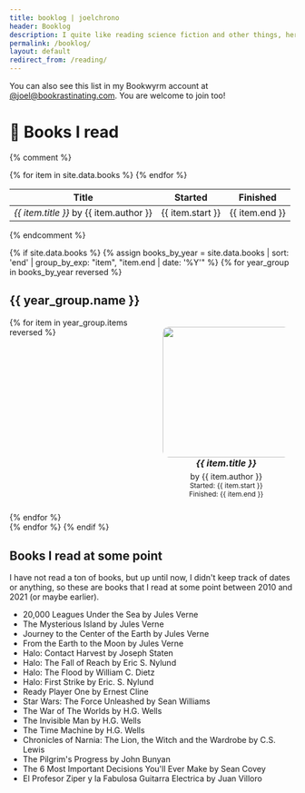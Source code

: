 ```yaml
---
title: booklog | joelchrono
header: Booklog
description: I quite like reading science fiction and other things, here's a log of the books I've read divided by year.
permalink: /booklog/
layout: default
redirect_from: /reading/
---
```


You can also see this list in my Bookwyrm account at [@joel@bookrastinating.com](https://bookrastinating.com/user/joel). You are welcome to join too!

# 👤 Books I read

{% comment %}
<table>
  <thead>
    <tr>
      <th>Title</th>
      <th>Started</th>
      <th>Finished</th>
    </tr>
  </thead>
  <tbody>
{% for item in site.data.books %}
    <tr>
      <td><i>{{ item.title }}</i> by {{ item.author }}</td>
      <td>{{ item.start }}</td>
      <td>{{ item.end }}</td>
    </tr>
{% endfor %}
  </tbody>
</table>
{% endcomment %}

<style>
  .responsive-grid {
    display: grid;
    grid-template-columns: repeat(auto-fill, minmax(160px, 1fr));
    gap: 1rem;
  }

  .book-cover-container {
    background-color: var(--code-bg);
    padding: .6rem;
    padding-top: 1rem;
    border-radius: 12px;
    display: flex;
    flex-direction: column;
  }

  .book-cover {
    background-size: cover;
    background-position: center;
    border-radius: 10px;
    overflow: hidden;
    position: relative;
    text-align: center;
    height: 230px;
  }

  .content {
    display: flex;
    flex-grow: 1;
    padding: 0 .8rem;
    transition: opacity 0.3s ease;
    overflow: auto;
    align-items: center;
    text-align: center;
    justify-content: center;
  }

  .info {
    font-size: 14px;
  }

  .title {
    font-weight: bold;
    font-size: 16px;
    margin-bottom: 5px;
  }

  .artist {
    font-size: 14px;
  }

  .dates {
    font-size: 12px;
    white-space: pre-line;
    overflow: visible;
  }

  @media screen and (max-width: 600px) {
    .responsive-grid {
      grid-template-columns: 1fr;
    }

    .book-cover-container {
    flex-direction: row;
    padding: .6rem;
    }

    .book-cover {
      height: 170px;
      flex: 0 0 100px;  
      margin-right: 10px;
    }

    .content {
    flex-grow: 1;
    min-height: 0px;
    align-items: right;
    text-align: right;
    justify-content: right;
    }
    .dates {
    display: inline;
    }
  }
</style>

{% if site.data.books %}
  {% assign books_by_year = site.data.books | sort: 'end' | group_by_exp: "item", "item.end | date: '%Y'" %}
  {% for year_group in books_by_year reversed %}
  <h2>{{ year_group.name }}</h2>
  <div class="responsive-grid">
  {% for item in year_group.items reversed %}
  <div class="book-cover-container">
  <div class="book-cover">
  <img class="book-cover" src="{{ item.cover }}">
  </div>
  <div class="content">
  <div class="info">
  <div class="title"><i>{{ item.title }}</i></div>
  <div class="artist">by {{ item.author }}</div>
  <div class="dates">Started: {{ item.start }}</div>
  <div class="dates">Finished: {{ item.end }}</div>
  </div>
  </div>
  </div>
      {% endfor %}
  </div>
  {% endfor %}
{% endif %}







## Books I read at some point

I have not read a ton of books, but up until now, I didn't keep track of dates or anything, so these are books that I read at some point between 2010 and 2021 (or maybe earlier).

- 20,000 Leagues Under the Sea by Jules Verne
- The Mysterious Island by Jules Verne
- Journey to the Center of the Earth by Jules Verne
- From the Earth to the Moon by Jules Verne
- Halo: Contact Harvest by Joseph Staten
- Halo: The Fall of Reach by Eric S. Nylund
- Halo: The Flood by William C. Dietz
- Halo: First Strike by Eric. S. Nylund
- Ready Player One by Ernest Cline
- Star Wars: The Force Unleashed by Sean Williams
- The War of The Worlds by H.G. Wells
- The Invisible Man by H.G. Wells
- The Time Machine by H.G. Wells
- Chronicles of Narnia: The Lion, the Witch and the Wardrobe by C.S. Lewis
- The Pilgrim's Progress by John Bunyan
- The 6 Most Important Decisions You'll Ever Make by Sean Covey
- El Profesor Ziper y la Fabulosa Guitarra Electrica by Juan Villoro
